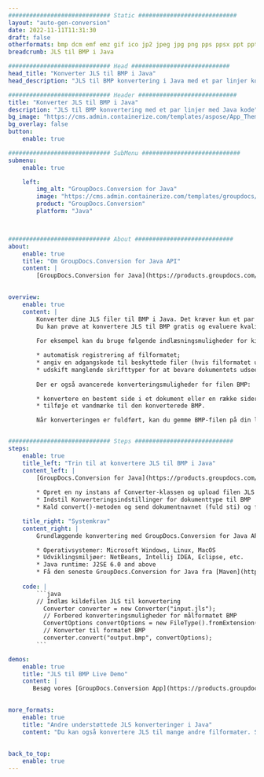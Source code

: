 ```yaml
---
############################# Static ############################
layout: "auto-gen-conversion"
date: 2022-11-11T11:31:30
draft: false
otherformats: bmp dcm emf emz gif ico jp2 jpeg jpg png pps ppsx ppt pptx psb psd svg svgz tga tif tiff webp wmf wmz
breadcrumb: JLS til BMP i Java

############################# Head ############################
head_title: "Konverter JLS til BMP i Java"
head_description: "JLS til BMP konvertering i Java med et par linjer kode. Konverter over 160 filformater ved hjælp af GroupDocs dokumentkonverterings-API for Java"

############################# Header ############################
title: "Konverter JLS til BMP i Java"
description: "JLS til BMP konvertering med et par linjer med Java kode"
bg_image: "https://cms.admin.containerize.com/templates/aspose/App_Themes/V3/images/bg/header1.png"
bg_overlay: false
button:
    enable: true

############################# SubMenu ############################
submenu:
    enable: true

    left:
        img_alt: "GroupDocs.Conversion for Java"
        image: "https://cms.admin.containerize.com/templates/groupdocs/images/product-logos/90x90-noborder/groupdocs-conversion-java.png"
        product: "GroupDocs.Conversion"
        platform: "Java"



############################# About ############################
about:
    enable: true
    title: "Om GroupDocs.Conversion for Java API"
    content: |
        [GroupDocs.Conversion for Java](https://products.groupdocs.com/conversion/java/) er en avanceret filformatkonverterings-API til konvertering mellem populære billed- og dokumentformater såsom Microsoft Office, OpenDocument, PDF, HTML, e-mail, CAD. og meget mere med blot et par linjer kode. Den native API registrerer automatisk formaterne af de originale dokumenter og tilbyder mange muligheder for at tilpasse de konverterede dokumenter. Sammen med funktionen til at udtrække information fra et dokument, understøtter den også caching af konverteringsresultaterne til den lokale disk som standard. Enhver form for cachelagring kan dog understøttes ved at implementere de passende grænseflader - Amazon S3, Dropbox, Google Drive, Windows Azure, Reddis eller andre.
    

overview:
    enable: true
    content: |
        Konverter dine JLS filer til BMP i Java. Det kræver kun et par linjer med Java kode på enhver platform efter eget valg, såsom Windows, Linux, macOS.
        Du kan prøve at konvertere JLS til BMP gratis og evaluere kvaliteten af ​​konverteringsresultaterne. Sammen med simple filkonverteringsscripts kan du prøve mere sofistikerede muligheder for at indlæse JLS-kildefilen og gemme BMP-outputtet. 
        
        For eksempel kan du bruge følgende indlæsningsmuligheder for kilden JLS:

        * automatisk registrering af filformatet;
        * angiv en adgangskode til beskyttede filer (hvis filformatet understøtter det);
        * udskift manglende skrifttyper for at bevare dokumentets udseende.
        
        Der er også avancerede konverteringsmuligheder for filen BMP:

        * konvertere en bestemt side i et dokument eller en række sider;
        * tilføje et vandmærke til den konverterede BMP.

        Når konverteringen er fuldført, kan du gemme BMP-filen på din lokale filsti eller på et tredjepartslager såsom FTP, Amazon S3, Google Drive, Dropbox osv. Bemærk venligst - for at konvertere JLS til BMP, behøver du ikke installere yderligere software, såsom MS Office, Open Office, Adobe Acrobat Reader osv.


############################# Steps ############################
steps:
    enable: true
    title_left: "Trin til at konvertere JLS til BMP i Java"
    content_left: |
        [GroupDocs.Conversion for Java](https://products.groupdocs.com/conversion/java/) giver udviklere mulighed for nemt at konvertere JLS fil til BMP med et par linjer kode.
        
        * Opret en ny instans af Converter-klassen og upload filen JLS med den fulde sti
        * Indstil Konverteringsindstillinger for dokumenttype til BMP
        * Kald convert()-metoden og send dokumentnavnet (fuld sti) og formatet (BMP) som en parameter

    title_right: "Systemkrav"
    content_right: |
        Grundlæggende konvertering med GroupDocs.Conversion for Java API kan udføres med blot et par linjer kode. Vores API'er understøttes på alle større platforme og operativsystemer. Før du udfører koden nedenfor, skal du sørge for, at du har følgende forudsætninger installeret på dit system.

        * Operativsystemer: Microsoft Windows, Linux, MacOS
        * Udviklingsmiljøer: NetBeans, Intellij IDEA, Eclipse, etc.
        * Java runtime: J2SE 6.0 and above
        * Få den seneste GroupDocs.Conversion for Java fra [Maven](https://repository.groupdocs.com/webapp/#/artifacts/browse/tree/General/repo/com/groupdocs/groupdocs-conversion)
         
    code: |
        ```java    
        // Indlæs kildefilen JLS til konvertering
          Converter converter = new Converter("input.jls");
          // Forbered konverteringsmuligheder for målformatet BMP
          ConvertOptions convertOptions = new FileType().fromExtension("bmp").getConvertOptions();
          // Konverter til formatet BMP
          converter.convert("output.bmp", convertOptions);
        ```

demos:
    enable: true
    title: "JLS til BMP Live Demo"
    content: |
       Besøg vores [GroupDocs.Conversion App](https://products.groupdocs.app/conversion/family) websted, og prøv JLS til BMP konvertering nu. Den gratis demo har følgende fordele
          

more_formats:
    enable: true
    title: "Andre understøttede JLS konverteringer i Java"
    content: "Du kan også konvertere JLS til mange andre filformater. Se venligst listen nedenfor."
       
       
back_to_top:
    enable: true
---
```

